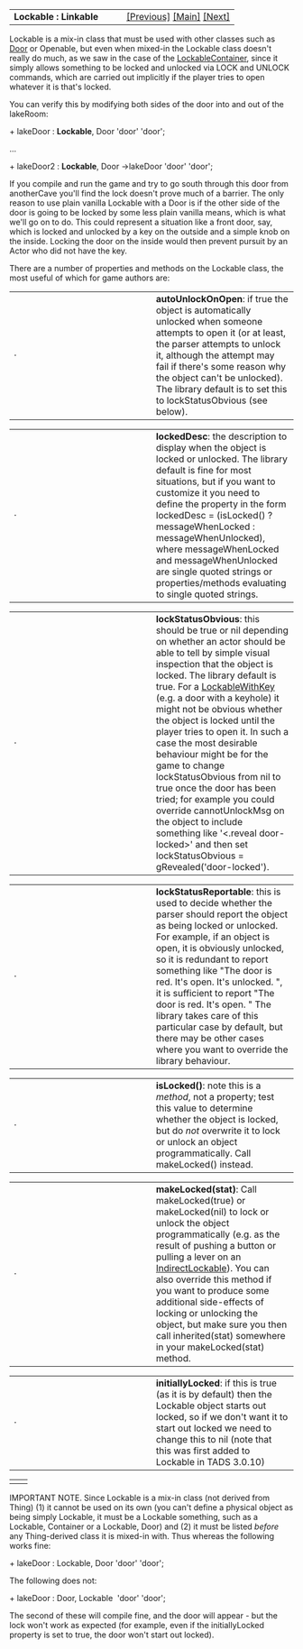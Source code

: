 <table width="100%" data-border="0" data-cellspacing="0"
data-cellpadding="3" data-bgcolor="#C0C0C0">
<colgroup>
<col style="width: 50%" />
<col style="width: 50%" />
</colgroup>
<tbody>
<tr>
<td style="text-align: left;"><strong>Lockable : Linkable<br />
</strong></td>
<td style="text-align: right;"><a
href="locks+keys-introduction.htm">[Previous]</a> <a
href="generalintroduction.htm">[Main]</a> <a
href="indirectlockable.htm">[Next]</a></td>
</tr>
</tbody>
</table>

  
Lockable is a mix-in class that must be used with other classes such as
[Door](door.htm) or Openable, but even when mixed-in the Lockable class
doesn't really do much, as we saw in the case of the
[LockableContainer](lockablecontainer.htm), since it simply allows
something to be locked and unlocked via LOCK and UNLOCK commands, which
are carried out implicitly if the player tries to open whatever it is
that's locked.  
  
You can verify this by modifying both sides of the door into and out of
the lakeRoom:  
  
+ lakeDoor : **Lockable**, Door 'door' 'door';  
  
...  
  
+ lakeDoor2 : **Lockable**, Door -\>lakeDoor 'door' 'door';  
  
If you compile and run the game and try to go south through this door
from anotherCave you'll find the lock doesn't prove much of a barrier.
The only reason to use plain vanilla Lockable with a Door is if the
other side of the door is going to be locked by some less plain vanilla
means, which is what we'll go on to do. This could represent a situation
like a front door, say, which is locked and unlocked by a key on the
outside and a simple knob on the inside. Locking the door on the inside
would then prevent pursuit by an Actor who did not have the key.  
  
There are a number of properties and methods on the Lockable class, the
most useful of which for game authors are:  
  

<table data-border="0" data-cellpadding="0" data-cellspacing="0">
<colgroup>
<col style="width: 50%" />
<col style="width: 50%" />
</colgroup>
<tbody>
<tr data-valign="top">
<td width="14"><strong></strong>·<strong></strong></td>
<td><strong>autoUnlockOnOpen</strong>: if true the object is
automatically unlocked when someone attempts to open it (or at least,
the parser attempts to unlock it, although the attempt may fail if
there's some reason why the object can't be unlocked). The library
default is to set this to lockStatusObvious (see below).  <br />
</td>
</tr>
</tbody>
</table>

<table data-border="0" data-cellpadding="0" data-cellspacing="0">
<colgroup>
<col style="width: 50%" />
<col style="width: 50%" />
</colgroup>
<tbody>
<tr data-valign="top">
<td width="14"><strong></strong>·<strong></strong></td>
<td><strong>lockedDesc</strong>: the description to display when the
object is locked or unlocked. The library default is fine for most
situations, but if you want to customize it you need to define the
property in the form lockedDesc = (isLocked() ? messageWhenLocked :
messageWhenUnlocked), where messageWhenLocked and messageWhenUnlocked
are single quoted strings or properties/methods evaluating to single
quoted strings.  <br />
</td>
</tr>
</tbody>
</table>

<table data-border="0" data-cellpadding="0" data-cellspacing="0">
<colgroup>
<col style="width: 50%" />
<col style="width: 50%" />
</colgroup>
<tbody>
<tr data-valign="top">
<td width="14"><strong></strong>·<strong></strong></td>
<td><strong>lockStatusObvious</strong>: this should be true or nil
depending on whether an actor should be able to tell by simple visual
inspection that the object is locked. The library default is true. For a
<a href="lockablewithkey.htm">LockableWithKey</a> (e.g. a door with a
keyhole) it might not be obvious whether the object is locked until the
player tries to open it. In such a case the most desirable behaviour
might be for the game to change lockStatusObvious from nil to true once
the door has been tried; for example you could override cannotUnlockMsg
on the object to include something like '&lt;.reveal door-locked&gt;'
and then set lockStatusObvious = gRevealed('door-locked').  <br />
</td>
</tr>
</tbody>
</table>

<table data-border="0" data-cellpadding="0" data-cellspacing="0">
<colgroup>
<col style="width: 50%" />
<col style="width: 50%" />
</colgroup>
<tbody>
<tr data-valign="top">
<td width="14"><strong></strong>·<strong></strong></td>
<td><strong>lockStatusReportable</strong>: this is used to decide
whether the parser should report the object as being locked or unlocked.
For example, if an object is open, it is obviously unlocked, so it is
redundant to report something like "The door is red. It's open. It's
unlocked. ", it is sufficient to report "The door is red. It's open. "
The library takes care of this particular case by default, but there may
be other cases where you want to override the library behaviour.  <br />
</td>
</tr>
</tbody>
</table>

<table data-border="0" data-cellpadding="0" data-cellspacing="0">
<colgroup>
<col style="width: 50%" />
<col style="width: 50%" />
</colgroup>
<tbody>
<tr data-valign="top">
<td width="14"><strong></strong>·<strong></strong></td>
<td><strong>isLocked()</strong>: note this is a <em>method</em>, not a
property; test this value to determine whether the object is locked, but
do <em>not</em> overwrite it to lock or unlock an object
programmatically. Call makeLocked() instead.  <br />
</td>
</tr>
</tbody>
</table>

<table data-border="0" data-cellpadding="0" data-cellspacing="0">
<colgroup>
<col style="width: 50%" />
<col style="width: 50%" />
</colgroup>
<tbody>
<tr data-valign="top">
<td width="14"><strong></strong>·<strong></strong></td>
<td><strong>makeLocked(stat)</strong>: Call makeLocked(true) or
makeLocked(nil) to lock or unlock the object programmatically (e.g. as
the result of pushing a button or pulling a lever on an <a
href="indirectlockable.htm">IndirectLockable</a>). You can also override
this method if you want to produce some additional side-effects of
locking or unlocking the object, but make sure you then call
inherited(stat) somewhere in your makeLocked(stat) method.  <br />
</td>
</tr>
</tbody>
</table>

<table data-border="0" data-cellpadding="0" data-cellspacing="0">
<colgroup>
<col style="width: 50%" />
<col style="width: 50%" />
</colgroup>
<tbody>
<tr data-valign="top">
<td width="14"><strong></strong>·<strong></strong></td>
<td><strong>initiallyLocked</strong>: if this is true (as it is by
default) then the Lockable object starts out locked, so if we don't want
it to start out locked we need to change this to nil (note that this was
first added to Lockable in TADS 3.0.10)  <br />
</td>
</tr>
</tbody>
</table>

|     |     |
|-----|-----|
|     |     |

  
IMPORTANT NOTE. Since Lockable is a mix-in class (not derived from
Thing) (1) it cannot be used on its own (you can't define a physical
object as being simply Lockable, it must be a Lockable something, such
as a Lockable, Container or a Lockable, Door) and (2) it must be listed
*before* any Thing-derived class it is mixed-in with. Thus whereas the
following works fine:  
  
+ lakeDoor : Lockable, Door 'door' 'door';  
  
The following does not:  
  
+ lakeDoor : Door, Lockable  'door' 'door';  
  
The second of these will compile fine, and the door will appear - but
the lock won't work as expected (for example, even if the
initiallyLocked property is set to true, the door won't start out
locked).  
  
  
